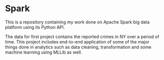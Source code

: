 # Spark
This is a repository containing my work done on Apache Spark big data platform using its Python API.

The data for first project contains the reported crimes in NY over a period of time. This project includes end-to-end application of some of the major things done in analytics such as data cleaning, transformation and some machine learning using MLLib as well.
